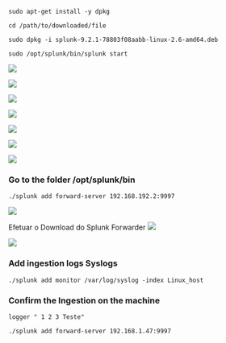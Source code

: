 
````shell
sudo apt-get install -y dpkg
`````

````shell
cd /path/to/downloaded/file
`````

````shell
sudo dpkg -i splunk-9.2.1-78803f08aabb-linux-2.6-amd64.deb
`````

````shell
sudo /opt/splunk/bin/splunk start
`````


![](../../../../Cybersecurity/Imagens/Pasted%20image%2020240616033508.png)

![](../../../../Cybersecurity/Imagens/Pasted%20image%2020240616033517.png)

![](../../../../Cybersecurity/Imagens/Pasted%20image%2020240616033525.png)

![](../../../../Cybersecurity/Imagens/Pasted%20image%2020240616033531.png)

![](../../../../Cybersecurity/Imagens/Pasted%20image%2020240616033537.png)

![](../../../../Cybersecurity/Imagens/Pasted%20image%2020240616033543.png)

![](../../../../Cybersecurity/Imagens/Pasted%20image%2020240616033548.png)

### Go to the folder /opt/splunk/bin

````shell
./splunk add forward-server 192.168.192.2:9997
`````

![](../../../../Cybersecurity/Imagens/Pasted%20image%2020240616033704.png)

Efetuar o Download do Splunk Forwarder
![](../../../../Cybersecurity/Imagens/Pasted%20image%2020240616035901.png)

![](../../../../Cybersecurity/Imagens/Pasted%20image%2020240616040239.png)


### Add ingestion logs Syslogs

````
./splunk add monitor /var/log/syslog -index Linux_host
`````

### Confirm the Ingestion on the machine 

````
logger " 1 2 3 Teste"

./splunk add forward-server 192.168.1.47:9997

````
